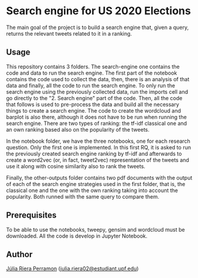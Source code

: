 # Search engine for US 2020 Elections 
The main goal of the project is to build a search engine that, given a query, returns the relevant tweets related to it in a ranking.

Usage
------
This repository contains 3 folders. The search-engine one contains the code and data to run the search engine. The first part of the notebook contains the code used to collect the data, then, there is an analysis of that data and finally, all the code to run the search engine. To only run the search engine using the previously collected data, run the imports cell and go directly to the "2. Search engine" part of the code. Then, all the code that follows is used to pre-process the data and build all the necessary things to create a search engine. The code to create the wordcloud and barplot is also there, although it does not have to be run when running the search engine. There are two types of ranking: the tf-idf classical one and an own ranking based also on the popularity of the tweets.

In the notebook folder, we have the three notebooks, one for each research question. Only the first one is implemented. In this first RQ, it is asked to run the previously created search engine ranking by tf-idf and afterwards to create a word2vec (or, in fact, tweet2vec) representation of the tweets and use it along with cosine similarity also to rank the tweets. 

Finally, the other-outputs folder contains two pdf documents with the output of each of the search engine strategies used in the first folder, that is, the classical one and the one with the own ranking taking into account the popularity. Both runned with the same query to compare them.

Prerequisites
------
To be able to use the notebooks, tweepy, gensim and wordcloud must be downloaded. All the code is develop in Jupyter Notebook.

Author
------
[Júlia Riera Perramon](https://www.linkedin.com/in/julia-riera-perramon/) (julia.riera02@estudiant.upf.edu)
